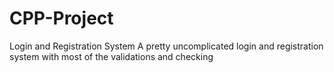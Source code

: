 # CPP-Project
Login and Registration System
A pretty uncomplicated login and registration system with most of the validations and checking
